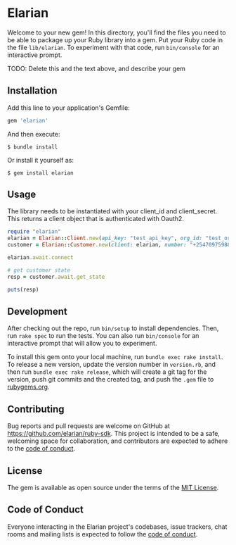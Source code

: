 # Elarian

Welcome to your new gem! In this directory, you'll find the files you need to be able to package up your Ruby library into a gem. Put your Ruby code in the file `lib/elarian`. To experiment with that code, run `bin/console` for an interactive prompt.

TODO: Delete this and the text above, and describe your gem

## Installation

Add this line to your application's Gemfile:

```ruby
gem 'elarian'
```

And then execute:

    $ bundle install

Or install it yourself as:

    $ gem install elarian

## Usage

The library needs to be instantiated with your client_id and client_secret. This returns a client object that is authenticated with Oauth2.

```ruby
require "elarian"
elarian = Elarian::Client.new(api_key: "test_api_key", org_id: "test_org", app_id: "test_app_id")
customer = Elarian::Customer.new(client: elarian, number: "+254709759881")

elarian.await.connect

# get customer state
resp = customer.await.get_state

puts(resp)
```


## Development

After checking out the repo, run `bin/setup` to install dependencies. Then, run `rake spec` to run the tests. You can also run `bin/console` for an interactive prompt that will allow you to experiment.

To install this gem onto your local machine, run `bundle exec rake install`. To release a new version, update the version number in `version.rb`, and then run `bundle exec rake release`, which will create a git tag for the version, push git commits and the created tag, and push the `.gem` file to [rubygems.org](https://rubygems.org).

## Contributing

Bug reports and pull requests are welcome on GitHub at https://github.com/elarian/ruby-sdk. This project is intended to be a safe, welcoming space for collaboration, and contributors are expected to adhere to the [code of conduct](https://github.com/[USERNAME]/elarian/blob/master/CODE_OF_CONDUCT.md).

## License

The gem is available as open source under the terms of the [MIT License](https://opensource.org/licenses/MIT).

## Code of Conduct

Everyone interacting in the Elarian project's codebases, issue trackers, chat rooms and mailing lists is expected to follow the [code of conduct](https://github.com/elarian/ruby-sdk/blob/master/CODE_OF_CONDUCT.md).
